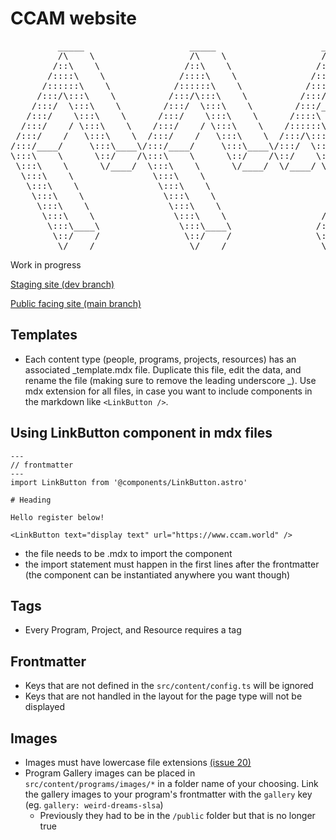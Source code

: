 # CCAM website

<pre>         _____                    _____                    _____                    _____          
         /\    \                  /\    \                  /\    \                  /\    \         
        /::\    \                /::\    \                /::\    \                /::\____\        
       /::::\    \              /::::\    \              /::::\    \              /::::|   |        
      /::::::\    \            /::::::\    \            /::::::\    \            /:::::|   |        
     /:::/\:::\    \          /:::/\:::\    \          /:::/\:::\    \          /::::::|   |        
    /:::/  \:::\    \        /:::/  \:::\    \        /:::/__\:::\    \        /:::/|::|   |        
   /:::/    \:::\    \      /:::/    \:::\    \      /::::\   \:::\    \      /:::/ |::|   |        
  /:::/    / \:::\    \    /:::/    / \:::\    \    /::::::\   \:::\    \    /:::/  |::|___|______  
 /:::/    /   \:::\    \  /:::/    /   \:::\    \  /:::/\:::\   \:::\    \  /:::/   |::::::::\    \ 
/:::/____/     \:::\____\/:::/____/     \:::\____\/:::/  \:::\   \:::\____\/:::/    |:::::::::\____\
\:::\    \      \::/    /\:::\    \      \::/    /\::/    \:::\  /:::/    /\::/    / ~~~~~/:::/    /
 \:::\    \      \/____/  \:::\    \      \/____/  \/____/ \:::\/:::/    /  \/____/      /:::/    / 
  \:::\    \               \:::\    \                       \::::::/    /               /:::/    /  
   \:::\    \               \:::\    \                       \::::/    /               /:::/    /   
    \:::\    \               \:::\    \                      /:::/    /               /:::/    /    
     \:::\    \               \:::\    \                    /:::/    /               /:::/    /     
      \:::\    \               \:::\    \                  /:::/    /               /:::/    /      
       \:::\____\               \:::\____\                /:::/    /               /:::/    /       
        \::/    /                \::/    /                \::/    /                \::/    /        
         \/____/                  \/____/                  \/____/                  \/____/     </pre>

Work in progress

[Staging site (dev branch)](https://dev--ccamworldlive.netlify.app/)

[Public facing site (main branch)](https://abstractconcrete.center/)

## Templates

-   Each content type (people, programs, projects, resources) has an associated _template.mdx file. Duplicate this file, edit the data, and rename the file (making sure to remove the leading underscore _). Use mdx extension for all files, in case you want to include components in the markdown like `<LinkButton />`.

## Using LinkButton component in mdx files

<!-- prettier-ignore-start -->
```mdx
---
// frontmatter
---
import LinkButton from '@components/LinkButton.astro'

# Heading

Hello register below!

<LinkButton text="display text" url="https://www.ccam.world" />
```
<!-- prettier-ignore-end -->

-   the file needs to be .mdx to import the component
-   the import statement must happen in the first lines after the frontmatter (the component can be instantiated anywhere you want though)

## Tags

-   Every Program, Project, and Resource requires a tag

## Frontmatter

-   Keys that are not defined in the `src/content/config.ts` will be ignored
-   Keys that are not handled in the layout for the page type will not be displayed

## Images

-   Images must have lowercase file extensions [(issue 20)](https://github.com/parkerdavis1/CCAM/issues/20)
-   Program Gallery images can be placed in `src/content/programs/images/*` in a folder name of your choosing. Link the gallery images to your program's frontmatter with the `gallery` key (eg. `gallery: weird-dreams-slsa`)
    -   Previously they had to be in the `/public` folder but that is no longer true
